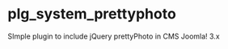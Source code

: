 plg_system_prettyphoto
======================

SImple plugin to include jQuery prettyPhoto in CMS Joomla! 3.x
